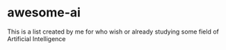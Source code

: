 # awesome-ai
This is a list created by me for who wish or already studying some field of Artificial Intelligence
